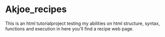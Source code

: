 # Akjoe_recipes

This is an html tutorialproject testing my abilities on html structure, syntax, functions and execution in here you'll find a recipe web page.